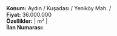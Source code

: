 ## 

**Konum:** Aydın / Kuşadası / Yeniköy Mah. /  
**Fiyat:** 36.000.000  
**Özellikler:**  |  m² |   
**İlan Numarası:** 
